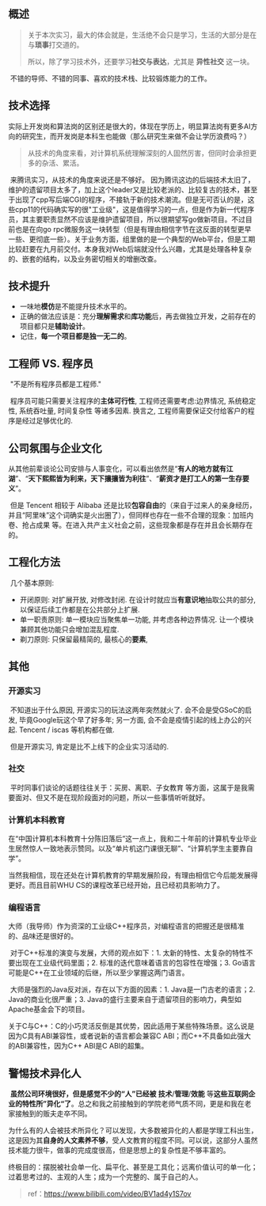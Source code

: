 ## 概述

> 关于本次实习，最大的体会就是，生活绝不会只是学习，生活的大部分是在与**琐事**打交道的。
>
> 
>
> 所以，除了学习技术外，还要学习**社交与表达**，尤其是 **异性社交** 这一块。

​	不错的导师、不错的同事、喜欢的技术栈、比较锻炼能力的工作。



## 技术选择

​	实际上开发岗和算法岗的区别还是很大的，体现在学历上，明显算法岗有更多AI方向的研究生，而开发岗是本科生也能做（那么研究生来做不会让学历浪费吗？）

> 从技术的角度来看，对计算机系统理解深刻的人固然厉害，但同时会承担更多的杂活、累活。

​	来腾讯实习，从技术的角度来说还是不够好。
​	因为腾讯这边的后端技术太旧了，维护的遗留项目太多了，加上这个leader又是比较老派的、比较复古的技术，甚至于出现了cpp写后端CGI的程序，不接轨于新的技术潮流。
​	但是无可否认的是，这些cpp11的代码确实写的很"工业级"，这是值得学习的一点，但是作为新一代程序员，其主要职责显然不应该是维护遗留项目，所以很期望写go做新项目。不过目前也是在向go rpc微服务这一块转型（但是有理由相信字节在这反面的转型更早一些、更彻底一些）。
​	关于业务方面，组里做的是一个典型的Web平台，但是工期比较赶要在九月前交付。本身我对Web后端就没什么兴趣，尤其是处理各种复杂的、嵌套的结构，以及业务密切相关的增删改查。



## 技术提升

- 一味地**模仿**是不能提升技术水平的。
- 正确的做法应该是：充分**理解需求**和**库功能**后，再去做独立开发，之前存在的项目都只是**辅助设计**。
- 记住，**每一个项目都是独一无二的**。



## 工程师 VS. 程序员

​	"不是所有程序员都是工程师."

​	程序员可能只需要关注程序的**主体可行性**, 工程师还需要考虑:边界情况, 系统稳定性, 系统吞吐量, 时间复杂性 等诸多因素. 换言之, 工程师需要保证交付给客户的程序是经过足够优化的. 



## 公司氛围与企业文化

​	从其他前辈谈论公司安排与人事变化，可以看出依然是“**有人的地方就有江湖**”、“**天下熙熙皆为利来，天下攘攘皆为利往**”、“**薪资才是打工人的第一生存要义**”。

​	但是 Tencent 相较于 Alibaba 还是比较**包容自由**的（来自于过来人的亲身经历，并且“阿里味”这个词确实是火出圈了），但同样也存在一些不合理的现象：加班内卷、抢占成果 等。在进入共产主义社会之前，这些现象都是存在并且会长期存在的。



## 工程化方法

​	几个基本原则: 

- 开闭原则: 对扩展开放, 对修改封闭. 在设计时就应当**有意识地**抽取公共的部分, 以保证后续工作都是在公共部分上扩展. 
- 单一职责原则: 单一模块应当聚焦单一功能, 并考虑各种边界情况. 让一个模块兼顾其他功能只会增加混乱程度. 
- 剃刀原则: 只保留最精简的, 最核心的**要素**, 



## 其他

### 开源实习

​	不知道出于什么原因, 开源实习的玩法这两年突然就火了. 会不会是受GSoC的启发, 毕竟Google玩这个早了好多年; 另一方面, 会不会是疫情引起的线上办公的兴起. Tencent / iscas 等机构都在做. 

​	但是开源实习, 肯定是比不上线下的企业实习活动的. 



### 社交

​	平时同事们谈论的话题往往关于：买房、离职、子女教育 等方面，这属于是我需要面对、但又不是在现阶段面对的问题，所以一些事情听听就好。



### 计算机本科教育

​	在“中国计算机本科教育十分陈旧落后”这一点上，我和二十年前的计算机专业毕业生居然惊人一致地表示赞同。以及“单片机这门课很无聊”、“计算机学生主要靠自学”。

​	当然我相信，现在还处在计算机教育的早期发展阶段，有理由相信它今后能发展得更好。而且目前WHU CS的课程改革已经开始，且已经初具影响力了。



### 编程语言

​	大师（我导师）作为资深的工业级C++程序员，对编程语言的把握还是很精准的、品味还是很好的。

​	对于C++标准的演变与发展，大师的观点如下：1. 太新的特性、太复杂的特性不要出现在工业级代码里面；2. 标准的迭代意味着语言的包容性在增强；3. Go语言可能是C++在工业领域的后继，所以至少掌握这两门语言。

​	大师是强烈的Java反对派，存在以下方面的因素：1. Java是一门古老的语言；2. Java的商业化很严重；3. Java的盛行主要来自于遗留项目的影响力，典型如Apache基金会下的项目。

​	关于C与C++：C的小巧灵活反倒是其优势，因此适用于某些特殊场景。这么说是因为C具有ABI兼容性，或者说新的语言都会兼容C ABI；而C++不具备如此强大的ABI兼容性，因为C++ ABI是C ABI的超集。



## 警惕技术异化人

​	**虽然公司环境很好，但是感觉不少的“人”已经被** **技术**/**管理**/**效能** 等**这些互联网企业的特性所”异化“了**。总之和我之前接触到的学院老师气质不同，更是和我在老家接触到的贩夫走卒不同。

​	为什么有的人会被技术所异化？可以发现，大多数被异化的人都是学理工科出生，这是因为其**自身的人文素养不够**，受人文教育的程度不同。可以说，这部分人虽然技术能力很牛，做事的完成度很高，但是思想上的复杂性是不够丰富的。

​	终极目的：摆脱被社会单一化、扁平化、甚至是工具化；远离价值认可的单一化；过着思考过的、主观的人生；成为一个完整的、属于自己的人。

> ref：https://www.bilibili.com/video/BV1ad4y1S7ov

